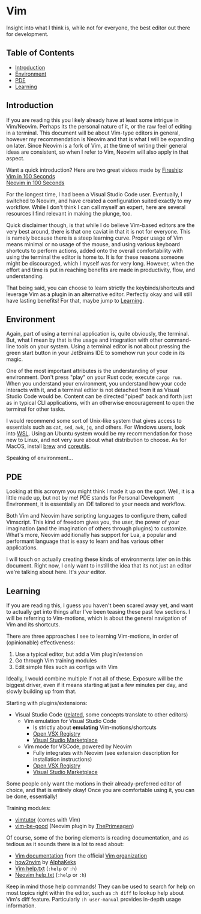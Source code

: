 # Vim

Insight into what I think is, while not for everyone, the best editor out there for development.


## Table of Contents

- [Introduction](#introduction)
- [Environment](#environment)
- [PDE](#pde)
- [Learning](#learning)


## Introduction

If you are reading this you likely already have at least some intrigue in Vim/Neovim.
Perhaps its the personal nature of it, or the raw feel of editing in a terminal.
This document will be about Vim-type editors in general, however my recommendation is Neovim and that is what I will be expanding on later.
Since Neovim is a fork of Vim, at the time of writing their general ideas are consistent,
so when I refer to Vim, Neovim will also apply in that aspect.

Want a quick introduction? Here are two great videos made by [Fireship](https://youtube.com/@Fireship):\
[Vim in 100 Seconds](https://youtu.be/-txKSRn0qeA)\
[Neovim in 100 Seconds](https://youtu.be/c4OyfL5o7DU)

For the longest time, I had been a Visual Studio Code user. Eventually, I switched to Neovim,
and have created a configuration suited exactly to my workflow.
While I don't think I can call myself an expert, here are several resources I find relevant in making the plunge, too.

Quick disclaimer though, is that while I do believe Vim-based editors are the very best around,
there is that one caviat in that it is not for everyone. This is namely because there is a steep learning curve.
Proper usage of Vim means minimal or no usage of the mouse, and using various keyboard shortcuts to perform actions,
added onto the overall comfortability with using the terminal the editor is home to.
It is for these reasons someone might be discouraged, which I myself was for very long.
However, when the effort and time is put in reaching benefits are made in productivity, flow, and understanding.

That being said, you can choose to learn strictly the keybinds/shortcuts and leverage Vim as a plugin in an alternative editor.
Perfectly okay and will still have lasting benefits! For that, maybe jump to [Learning](#learning).


## Environment

Again, part of using a terminal application is, quite obviously, the terminal.
But, what I mean by that is the usage and integration with other command-line tools on your system.
Using a terminal editor is not about pressing the green start button in your JetBrains IDE to somehow run your code in its magic.

One of the most important attributes is the understanding of your environment.
Don't press "play" on your Rust code; execute `cargo run`.
When you understand your environment, you understand how your code interacts with it,
and a terminal edtior is not detached from it as Visual Studio Code would be.
Content can be directed "piped" back and forth just as in typical CLI applications,
with an otherwise encouragement to open the terminal for other tasks.

I would recommend some sort of Unix-like system that gives access to essentials such as `cat`, `sed`, `awk`, `jq`, and others.
For Windows users, look into [WSL](https://learn.microsoft.com/windows/wsl).
Using an Ubuntu system would be my recommendation for those new to Linux,
and not very sure about what distribution to choose.
As for MacOS, install [brew](https://brew.sh) and [coreutils](https://formulae.brew.sh/formula/coreutils).


Speaking of environment...

## PDE

Looking at this acronym you might think I made it up on the spot.
Well, it is a little made up, but not by me! PDE stands for Personal Development Environment,
it is essentially an IDE tailored to your needs and workflow.

Both Vim and Neovim have scripting languages to configure them, called Vimscript.
This kind of freedom gives you, the user, the power of your imagination (and the imagination of others through plugins) to customize.
What's more, Neovim additionally has support for Lua, a popular and performant language that is easy to learn and has various other applications.

I will touch on actually creating these kinds of environments later on in this document.
Right now, I only want to instill the idea that its not just an editor we're talking about here.
It's *your* editor.


## Learning

If you are reading this, I guess you haven't been scared away yet,
and want to actually get into things after I've been teasing these past few sections.
I will be referring to Vim-motions, which is about the general navigation of Vim and its shortcuts.

There are three approaches I see to learning Vim-motions, in order of (opinionable) effectiveness:
1. Use a typical editor, but add a Vim plugin/extension
2. Go through Vim training modules
3. Edit simple files such as configs with Vim

Ideally, I would combine multiple if not all of these. Exposure will be the biggest driver,
even if it means starting at just a few minutes per day, and slowly building up from that.

Starting with plugins/extensions:
- Visual Studio Code ([related](https://youtu.be/aCgDs8Nv-jo), some concepts translate to other editors)
    - Vim emulation for Visual Studio Code
        - Is strictly about **emulating** Vim-motions/shortcuts
        - [Open VSX Registry](https://open-vsx.org/extension/vscodevim/vim)
        - [Visual Studio Marketplace](https://marketplace.visualstudio.com/items?itemName=vscodevim.vim)
    - Vim mode for VSCode, powered by Neovim
        - Fully integrates with Neovim (see extension description for installation instructions)
        - [Open VSX Registry](https://open-vsx.org/extension/asvetliakov/vscode-neovim)
        - [Visual Studio Marketplace](https://marketplace.visualstudio.com/items?itemName=asvetliakov.vscode-neovim)

Some people only want the motions in their already-preferred editor of choice, and that is entirely okay!
Once you are comfortable using it, you can be done, essentially!

Training modules:
- [vimtutor](https://linux.die.net/man/1/vimtutor) (comes with Vim)
- [vim-be-good](https://github.com/ThePrimeagen/vim-be-good) (Neovim plugin by [ThePrimeagen](https://github.com/ThePrimeagen))

Of course, some of the boring elements is reading documentation, and as tedious as it sounds there is a lot to read about:
- [Vim documentation](https://www.vim.org/docs.php) from the official [Vim organization](https://www.vim.org)
- [how2nvim](https://github.com/AlphaKeks/how2nvim) by [AlphaKeks](https://github.com/AlphaKeks)
- [Vim help.txt](https://vimhelp.org) (`:help` or `:h`)
- [Neovim help.txt](https://neo.vimhelp.org) (`:help` or `:h`)

Keep in mind those help commands! They can be used to search for help on most topics right within the editor,
such as `:h diff` to lookup help about Vim's diff feature.
Particularly `:h user-manual` provides in-depth usage information.
